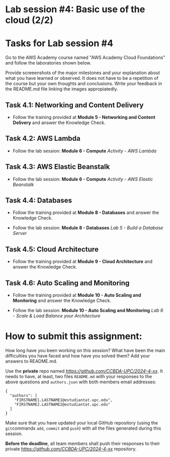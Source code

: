 # Lab session #4: Basic use of the cloud (2/2)

#  Tasks for Lab session #4

Go to the AWS Academy course named "AWS Academy Cloud Foundations" and follow the laboratories shown below.

Provide screeenshots of the major milestones and your explanation about what you have learned or observed. It does not have to be a repetition of the course but your own thoughts and conclusions. Write your feedback in the README.md file linking the images appropiatedly.

## Task 4.1: Networking and Content Delivery

- Follow the training provided at **Module 5 - Networking and Content Delivery** and answer the Knowledge Check. 

## Task 4.2: AWS Lambda

- Follow the lab session:  **Module 6 - Compute** *Activity - AWS Lambda*

## Task 4.3: AWS Elastic Beanstalk

- Follow the lab session: **Module 6 - Compute** *Activity - AWS Elastic Beanstalk*

## Task 4.4: Databases

- Follow the training provided at **Module 8 - Databases** and answer the Knowledge Check. 

- Follow the lab session: **Module 8 - Databases** *Lab 5 - Build a Database Server*

## Task 4.5: Cloud Architecture

- Follow the training provided at **Module 9 - Cloud Architecture** and answer the Knowledge Check. 

## Task 4.6:  Auto Scaling and Monitoring

- Follow the training provided at **Module 10 - Auto Scaling and Monitoring** and answer the Knowledge Check. 

- Follow the lab session: **Module 10 -  Auto Scaling and Monitoring** *Lab 6 - Scale & Load Balance your Architecture*


# How to submit this assignment:

How long have you been working on this session? What have been the main difficulties you have faced and how have you solved them? Add your answers to README.md.

Use the **private** repo named *https://github.com/CCBDA-UPC/2024-4-xx*. It needs to have, at least, two files `README.md` with your responses to the above questions and `authors.json` with both members email addresses:

```json5
{
  "authors": [
    "FIRSTNAME1.LASTNAME1@estudiantat.upc.edu",
    "FIRSTNAME2.LASTNAME2@estudiantat.upc.edu"
  ]
}
```

Make sure that you have updated your local GitHub repository (using the `git`commands `add`, `commit` and `push`) with all the files generated during this session. 

**Before the deadline**, all team members shall push their responses to their private *https://github.com/CCBDA-UPC/2024-4-xx* repository.
